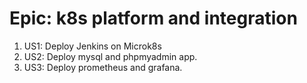 # Epic: k8s platform and integration

1. US1: Deploy Jenkins on Microk8s
2. US2: Deploy mysql and phpmyadmin app.
3. US3: Deploy prometheus and grafana.
